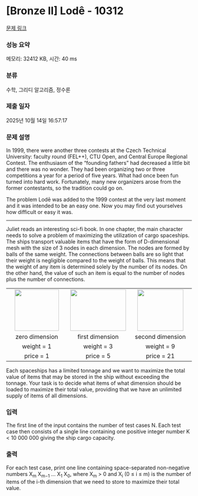 # [Bronze II] Lodê - 10312 

[문제 링크](https://www.acmicpc.net/problem/10312) 

### 성능 요약

메모리: 32412 KB, 시간: 40 ms

### 분류

수학, 그리디 알고리즘, 정수론

### 제출 일자

2025년 10월 14일 16:57:17

### 문제 설명

<p>In 1999, there were another three contests at the Czech Technical University: faculty round (FEL++), CTU Open, and Central Europe Regional Contest. The enthusiasm of the “founding fathers” had decreased a little bit and there was no wonder. They had been organizing two or three competitions a year for a period of five years. What had once been fun turned into hard work. Fortunately, many new organizers arose from the former contestants, so the tradition could go on.</p>

<p>The problem Lodē was added to the 1999 contest at the very last moment and it was intended to be an easy one. Now you may find out yourselves how difficult or easy it was.</p>

<hr>
<p>Juliet reads an interesting sci-fi book. In one chapter, the main character needs to solve a problem of maximizing the utilization of cargo spaceships. The ships transport valuable items that have the form of D-dimensional mesh with the size of 3 nodes in each dimension. The nodes are formed by balls of the same weight. The connections between balls are so light that their weight is negligible compared to the weight of balls. This means that the weight of any item is determined solely by the number of its nodes. On the other hand, the value of such an item is equal to the number of nodes plus the number of connections.</p>

<table class="table" style="width:100%">
	<tbody>
		<tr>
			<td style="width: 33%; text-align: center;"><img alt="" src="https://www.acmicpc.net/upload/images2/lode1.png" style="height:112px; width:120px"></td>
			<td style="width: 33%; text-align: center;"><img alt="" src="https://www.acmicpc.net/upload/images2/lode2.png" style="height:112px; width:151px"></td>
			<td style="width: 34%; text-align: center;"><img alt="" src="https://www.acmicpc.net/upload/images2/lode3.png" style="height:112px; width:125px"></td>
		</tr>
		<tr>
			<td style="text-align: center;">zero dimension</td>
			<td style="text-align: center;">first dimension</td>
			<td style="text-align: center;">second dimension</td>
		</tr>
		<tr>
			<td style="text-align: center;">weight = 1</td>
			<td style="text-align: center;">weight = 3</td>
			<td style="text-align: center;">weight = 9</td>
		</tr>
		<tr>
			<td style="text-align: center;">price = 1</td>
			<td style="text-align: center;">price = 5</td>
			<td style="text-align: center;">price = 21</td>
		</tr>
	</tbody>
</table>

<p>Each spaceships has a limited tonnage and we want to maximize the total value of items that may be stored in the ship without exceeding the tonnage. Your task is to decide what items of what dimension should be loaded to maximize their total value, providing that we have an unlimited supply of items of all dimensions.</p>

### 입력 

 <p>The first line of the input contains the number of test cases N. Each test case then consists of a single line containing one positive integer number K < 10 000 000 giving the ship cargo capacity.</p>

### 출력 

 <p>For each test case, print one line containing space-separated non-negative numbers X<sub>m</sub> X<sub>m−1</sub> ... X<sub>1</sub> X<sub>0</sub>, where X<sub>m</sub> > 0 and X<sub>i</sub> (0 ≤ i ≤ m) is the number of items of the i-th dimension that we need to store to maximize their total value.</p>

